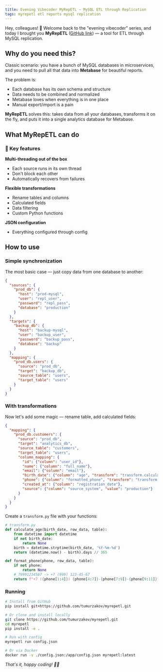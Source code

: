```yaml
---
title: Evening Vibecoder MyRepETL — MySQL ETL through Replication
tags: myrepetl etl reports mysql replication
---
```

Hey, colleagues! 👋 Welcome back to the "evening vibecoder" series, and today I brought you **MyRepETL** ([GitHub link](https://github.com/tumurzakov/myrepetl)) — a tool for ETL through MySQL replication. 

## Why do you need this?

Classic scenario: you have a bunch of MySQL databases in microservices, and you need to pull all that data into **Metabase** for beautiful reports. 

The problem is:
- Each database has its own schema and structure
- Data needs to be combined and normalized
- Metabase loves when everything is in one place
- Manual export/import is a pain

**MyRepETL** solves this: takes data from all your databases, transforms it on the fly, and puts it into a single analytics database for Metabase.

## What MyRepETL can do

### 🚀 Key features

**Multi-threading out of the box**
- Each source runs in its own thread
- Don't block each other
- Automatically recovers from failures

**Flexible transformations**
- Rename tables and columns
- Calculated fields
- Data filtering
- Custom Python functions

**JSON configuration**
- Everything configured through config

## How to use

### Simple synchronization

The most basic case — just copy data from one database to another:

```json
{
  "sources": {
    "prod_db": {
      "host": "prod-mysql",
      "user": "repl_user", 
      "password": "repl_pass",
      "database": "production"
    }
  },
  "targets": {
    "backup_db": {
      "host": "backup-mysql",
      "user": "backup_user",
      "password": "backup_pass", 
      "database": "backup"
    }
  },
  "mapping": {
    "prod_db.users": {
      "source": "prod_db",
      "target": "backup_db",
      "source_table": "users",
      "target_table": "users"
    }
  }
}
```

### With transformations

Now let's add some magic — rename table, add calculated fields:

```json
{
  "mapping": {
    "prod_db.customers": {
      "source": "prod_db",
      "target": "analytics_db",
      "source_table": "customers",
      "target_table": "users",
      "column_mapping": {
        "id": {"column": "user_id"},
        "name": {"column": "full_name"},
        "email": {"column": "email"},
        "birth_date": {"column": "age", "transform": "transform.calculate_age"},
        "phone": {"column": "formatted_phone", "transform": "transform.format_phone"},
        "created_at": {"column": "registration_date"},
        "source": {"column": "source_system", "value": "production"}
      }
    }
  }
}
```

Create a `transform.py` file with your functions:

```python
# transform.py
def calculate_age(birth_date, row_data, table):
    from datetime import datetime
    if not birth_date:
        return None
    birth = datetime.strptime(birth_date, '%Y-%m-%d')
    return (datetime.now() - birth).days // 365

def format_phone(phone, row_data, table):
    if not phone:
        return None
    # 79991234567 -> +7 (999) 123-45-67
    return f"+7 ({phone[1:4]}) {phone[4:7]}-{phone[7:9]}-{phone[9:11]}"
```

### Running

```bash
# Install from GitHub
pip install git+https://github.com/tumurzakov/myrepetl.git

# Or clone and install locally
git clone https://github.com/tumurzakov/myrepetl.git
cd myrepetl
pip install -e .

# Run with config
myrepetl run config.json

# Or via Docker
docker run -v ./config.json:/app/config.json myrepetl:latest
```

*That's it, happy coding! 👨‍💻*
